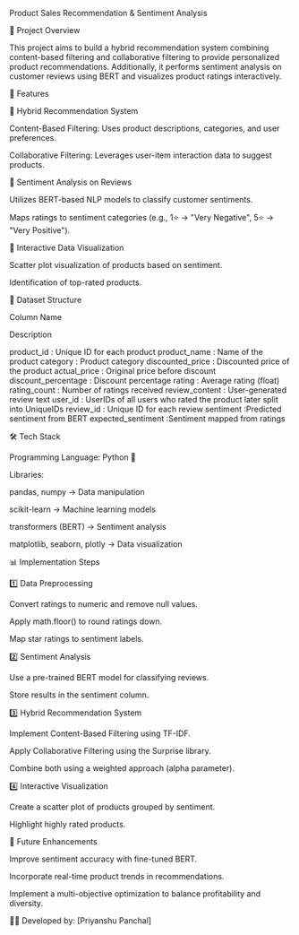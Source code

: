 Product Sales Recommendation & Sentiment Analysis

📌 Project Overview

This project aims to build a hybrid recommendation system combining content-based filtering and collaborative filtering to provide personalized product recommendations. Additionally, it performs sentiment analysis on customer reviews using BERT and visualizes product ratings interactively.

🚀 Features

🔹 Hybrid Recommendation System

Content-Based Filtering: Uses product descriptions, categories, and user preferences.

Collaborative Filtering: Leverages user-item interaction data to suggest products.

🔹 Sentiment Analysis on Reviews

Utilizes BERT-based NLP models to classify customer sentiments.

Maps ratings to sentiment categories (e.g., 1⭐ → "Very Negative", 5⭐ → "Very Positive").

🔹 Interactive Data Visualization

Scatter plot visualization of products based on sentiment.

Identification of top-rated products.

📂 Dataset Structure

Column Name

Description

product_id : Unique ID for each product
product_name : Name of the product
category : Product category
discounted_price :  Discounted price of the product
actual_price : Original price before discount
discount_percentage : Discount percentage
rating : Average rating (float)
rating_count : Number of ratings received
review_content : User-generated review text
user_id : UserIDs of all users who rated the product later split into UniqueIDs
review_id : Unique ID for each review
sentiment :Predicted sentiment from BERT
expected_sentiment :Sentiment mapped from ratings

🛠️ Tech Stack

Programming Language: Python 🐍

Libraries:

pandas, numpy → Data manipulation

scikit-learn → Machine learning models

transformers (BERT) → Sentiment analysis

matplotlib, seaborn, plotly → Data visualization

📊 Implementation Steps

1️⃣ Data Preprocessing

Convert ratings to numeric and remove null values.

Apply math.floor() to round ratings down.

Map star ratings to sentiment labels.

2️⃣ Sentiment Analysis

Use a pre-trained BERT model for classifying reviews.

Store results in the sentiment column.

3️⃣ Hybrid Recommendation System

Implement Content-Based Filtering using TF-IDF.

Apply Collaborative Filtering using the Surprise library.

Combine both using a weighted approach (alpha parameter).

4️⃣ Interactive Visualization

Create a scatter plot of products grouped by sentiment.

Highlight highly rated products.


📌 Future Enhancements

Improve sentiment accuracy with fine-tuned BERT.

Incorporate real-time product trends in recommendations.

Implement a multi-objective optimization to balance profitability and diversity.

👨‍💻 Developed by: [Priyanshu Panchal]
